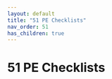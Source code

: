 ```yaml
---
layout: default
title: "51 PE Checklists"
nav_order: 51
has_children: true
---
```

# 51 PE Checklists
  
